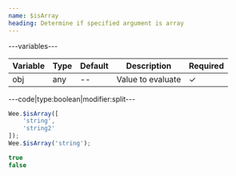 ```yaml
---
name: $isArray
heading: Determine if specified argument is array
---
```


---variables---

| Variable | Type | Default | Description | Required |
| -- | -- | -- | -- | -- |
| obj | any | -- | Value to evaluate | &#10003; |

---code|type:boolean|modifier:split---

```javascript
Wee.$isArray([
	'string',
	'string2'
]);
Wee.$isArray('string');
```

```javascript
true
false
```